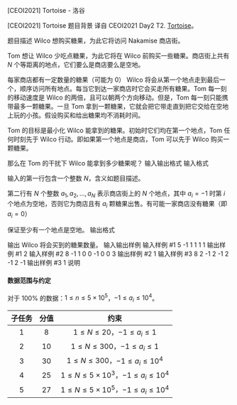 



[CEOI2021] Tortoise - 洛谷














[CEOI2021] Tortoise
题目背景
译自 CEOI2021 Day2 T2. [Tortoise](https://hsin.hr/ceoi/competition/ceoi2021_day2_tasks.pdf)。

题目描述
Wilco 想购买糖果，为此它将访问 Nakamise 商店街。

Tom 想让 Wilco 少吃点糖果，为此它将在 Wilco 前购买一些糖果。商店街上共有 $N$ 个等距离的地点，它们要么是商店要么是空地。

每家商店都有一定数量的糖果（可能为 $0$） Wilco 将会从第一个地点走到最后一个，顺序访问所有地点。每当它到达一家商店时它会买走所有糖果。Tom 每一刻的移动速度是 Wilco 的两倍，且可以朝两个方向移动。但是，Tom 每一刻只能携带最多一颗糖果。一旦 Tom 拿到一颗糖果，它就会把它带走直到把它交给在空地上玩的小孩。假设购买和给出糖果均不消耗时间。

Tom 的目标是最小化 Wilco 能拿到的糖果。初始时它们均在第一个地点，Tom 任何时刻先于 Wilco 行动。即如果第一个地点是商店，Tom 可以先于 Wilco 购买一颗糖果。

那么在 Tom 的干扰下 Wilco 能拿到多少糖果呢？
输入输出格式
输入格式

输入的第一行包含一个整数 $N$，含义如题目描述。  

第二行有 $N$ 个整数 $a_1,a_2,\dots,a_N$ 表示商店街上的 $N$ 个地点，其中 $a_i=-1$ 时第 $i$ 个地点为空地，否则它为商店且有 $a_i$ 颗糖果出售。有可能一家商店没有糖果（即 $a_i=0$）

保证至少有一个地点是空地。
输出格式

输出 Wilco 将会买到的糖果数量。
输入输出样例
输入样例 #1
5
-1 1 1 1 1
输出样例 #1
2
输入样例 #2
8
-1 1 0 0 -1 0 0 3
输出样例 #2
1
输入样例 #3
8
2 -1 2 -1 2 -1 2 -1
输出样例 #3
1
说明
#### 数据范围与约定

对于 $100\%$ 的数据：$1\leq n \leq 5\times 10^5$，$-1\leq a_i \leq 10^4$。

| 子任务 | 分值 |                       约束                        |
| :----: | :--: | :-----------------------------------------------: |
|  $1$   | $8$  |          $1\leq N\leq 20$，$-1\leq a_i\leq 1$          |
|  $2$   | $10$ |         $1\leq N\leq 300$，$-1\leq a_i\leq 1$          |
|  $3$   | $30$ |     $1\leq N\leq 300$，$-1\leq a_i\leq 10^4$      |
|  $4$   | $25$ | $1\leq N\leq 5\times 10^3$，$-1\leq a_i\leq 10^4$ |
|  $5$   | $27$ | $1\leq N\leq 5\times 10^5$，$-1\leq a_i\leq 10^4$ |






